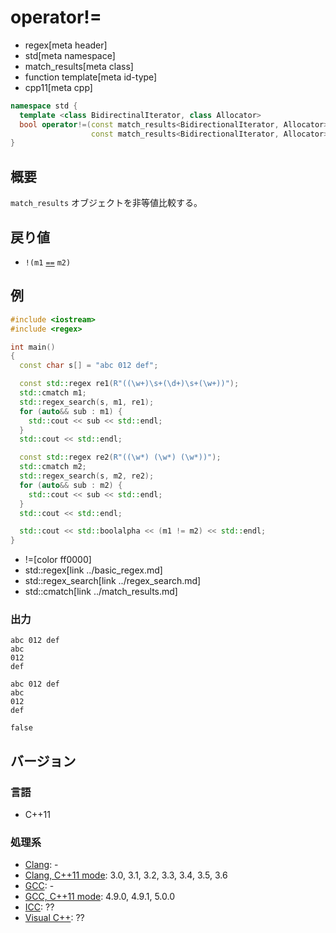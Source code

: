 # operator!=
* regex[meta header]
* std[meta namespace]
* match_results[meta class]
* function template[meta id-type]
* cpp11[meta cpp]

```cpp
namespace std {
  template <class BidirectinalIterator, class Allocator>
  bool operator!=(const match_results<BidirectionalIterator, Allocator>& m1,
                  const match_results<BidirectionalIterator, Allocator>& m2);
}
```

## 概要
`match_results` オブジェクトを非等値比較する。


## 戻り値
- `!(m1` [`==`](op_equal.md) `m2)`


## 例
```cpp example
#include <iostream>
#include <regex>

int main()
{
  const char s[] = "abc 012 def";

  const std::regex re1(R"((\w+)\s+(\d+)\s+(\w+))");
  std::cmatch m1;
  std::regex_search(s, m1, re1);
  for (auto&& sub : m1) {
    std::cout << sub << std::endl;
  }
  std::cout << std::endl;

  const std::regex re2(R"((\w*) (\w*) (\w*))");
  std::cmatch m2;
  std::regex_search(s, m2, re2);
  for (auto&& sub : m2) {
    std::cout << sub << std::endl;
  }
  std::cout << std::endl;

  std::cout << std::boolalpha << (m1 != m2) << std::endl;
}
```
* !=[color ff0000]
* std::regex[link ../basic_regex.md]
* std::regex_search[link ../regex_search.md]
* std::cmatch[link ../match_results.md]

### 出力
```
abc 012 def
abc
012
def

abc 012 def
abc
012
def

false
```


## バージョン
### 言語
- C++11

### 処理系
- [Clang](/implementation.md#clang): -
- [Clang, C++11 mode](/implementation.md#clang): 3.0, 3.1, 3.2, 3.3, 3.4, 3.5, 3.6
- [GCC](/implementation.md#gcc): -
- [GCC, C++11 mode](/implementation.md#gcc): 4.9.0, 4.9.1, 5.0.0
- [ICC](/implementation.md#icc): ??
- [Visual C++](/implementation.md#visual_cpp): ??
